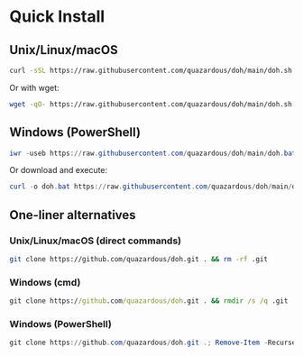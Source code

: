 # Quick Install

## Unix/Linux/macOS

```bash
curl -sSL https://raw.githubusercontent.com/quazardous/doh/main/doh.sh | bash
```

Or with wget:

```bash
wget -qO- https://raw.githubusercontent.com/quazardous/doh/main/doh.sh | bash
```

## Windows (PowerShell)

```powershell
iwr -useb https://raw.githubusercontent.com/quazardous/doh/main/doh.bat | iex
```

Or download and execute:

```powershell
curl -o doh.bat https://raw.githubusercontent.com/quazardous/doh/main/doh.bat && doh.bat
```

## One-liner alternatives

### Unix/Linux/macOS (direct commands)
```bash
git clone https://github.com/quazardous/doh.git . && rm -rf .git
```

### Windows (cmd)
```cmd
git clone https://github.com/quazardous/doh.git . && rmdir /s /q .git
```

### Windows (PowerShell)
```powershell
git clone https://github.com/quazardous/doh.git .; Remove-Item -Recurse -Force .git
```
